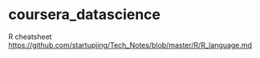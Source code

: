 # coursera_datascience
R cheatsheet
https://github.com/startupjing/Tech_Notes/blob/master/R/R_language.md
